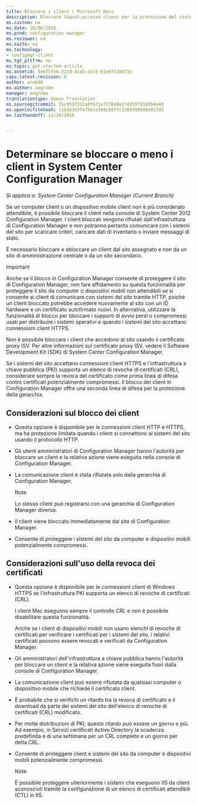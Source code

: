 ```yaml
---
title: Bloccare i client | Microsoft Docs
description: Bloccare l&quot;accesso client per la protezione del sistema tramite System Center Configuration Manager.
ms.custom: na
ms.date: 10/06/2016
ms.prod: configuration-manager
ms.reviewer: na
ms.suite: na
ms.technology:
- configmgr-client
ms.tgt_pltfrm: na
ms.topic: get-started-article
ms.assetid: 54ef5fbb-521d-4ca5-a1c5-61e6f538d71e
caps.latest.revision: 8
author: arob98
ms.author: angrobe
manager: angrobe
translationtype: Human Translation
ms.sourcegitcommit: 55c953f312a9fb31e7276dde2fdd59f8183b4e4d
ms.openlocfilehash: c1b3b3e7fe756ce3e0c82ffc15693999d8e817d2
ms.lasthandoff: 12/16/2016


---
```

# <a name="determine-whether-to-block-clients-in-system-center-configuration-manager"></a>Determinare se bloccare o meno i client in System Center Configuration Manager

*Si applica a: System Center Configuration Manager (Current Branch)*

Se un computer client o un dispositivo mobile client non è più considerato attendibile, è possibile bloccare il client nella console di System Center 2012 Configuration Manager. I client bloccati vengono rifiutati dall'infrastruttura di Configuration Manager e non potranno pertanto comunicare con i sistemi del sito per scaricare criteri, caricare dati di inventario o inviare messaggi di stato.  

 È necessario bloccare e sbloccare un client dal sito assegnato e non da un sito di amministrazione centrale o da un sito secondario.  

> [!IMPORTANT]  
>  Anche se il blocco in Configuration Manager consente di proteggere il sito di Configuration Manager, non fare affidamento su questa funzionalità per proteggere il sito da computer o dispositivi mobili non attendibili se si consente ai client di comunicare con sistemi del sito tramite HTTP, poiché un client bloccato potrebbe accedere nuovamente al sito con un ID hardware e un certificato autofirmato nuovi. In alternativa, utilizzare la funzionalità di blocco per bloccare i supporti di avvio persi o compromessi usati per distribuire i sistemi operativi e quando i sistemi del sito accettano connessioni client HTTPS.  

 Non è possibile bloccare i client che accedono al sito usando il certificato proxy ISV. Per altre informazioni sul certificato proxy ISV, vedere il Software Development Kit (SDK) di System Center Configuration Manager.  

 Se i sistemi del sito accettano connessioni client HTTPS e l'infrastruttura a chiave pubblica (PKI) supporta un elenco di revoche di certificati (CRL), considerare sempre la revoca del certificato come prima linea di difesa contro certificati potenzialmente compromessi. Il blocco dei client in Configuration Manager offre una seconda linea di difesa per la protezione della gerarchia.  

##  <a name="BKMK_Block_vs_CRL"></a> Considerazioni sul blocco dei client  

-   Questa opzione è disponibile per le connessioni client HTTP e HTTPS, ma ha protezione limitata quando i client si connettono ai sistemi del sito usando il protocollo HTTP.  

-   Gli utenti amministratori di Configuration Manager hanno l'autorità per bloccare un client e la relativa azione viene eseguita nella console di Configuration Manager.  

-   La comunicazione client è stata rifiutata solo dalla gerarchia di Configuration Manager.  

    > [!NOTE]  
    >  Lo stesso client può registrarsi con una gerarchia di Configuration Manager diversa.  

-   Il client viene bloccato immediatamente dal sito di Configuration Manager.  

-   Consente di proteggere i sistemi del sito da computer e dispositivi mobili potenzialmente compromessi.  

## <a name="considerations-for-using-certificate-revocation"></a>Considerazioni sull'uso della revoca dei certificati  

-   Questa opzione è disponibile per le connessioni client di Windows HTTPS se l'infrastruttura PKI supporta un elenco di revoche di certificati (CRL).  

     I client Mac eseguono sempre il controllo CRL e non è possibile disabilitare questa funzionalità.  

     Anche se i client di dispositivi mobili non usano elenchi di revoche di certificati per verificare i certificati per i sistemi del sito, i relativi certificati possono essere revocati e verificati da Configuration Manager.  

-   Gli amministratori dell'infrastruttura a chiave pubblica hanno l'autorità per bloccare un client e la relativa azione viene eseguita fuori dalla console di Configuration Manager.  

-   La comunicazione client può essere rifiutata da qualsiasi computer o dispositivo mobile che richiede il certificato client.  

-   È probabile che si verifichi un ritardo tra la revoca di certificato e il download da parte dei sistemi del sito dell'elenco di revoche di certificati (CRL) modificato.  

-   Per molte distribuzioni di PKI, questo ritardo può essere un giorno o più. Ad esempio, in Servizi certificati Active Directory la scadenza predefinita è di una settimana per un CRL completo e un giorno per delta CRL.  

-   Consente di proteggere client e sistemi del sito da computer e dispositivi mobili potenzialmente compromessi.  

    > [!NOTE]  
    >  È possibile proteggere ulteriormente i sistemi che eseguono IIS da client sconosciuti tramite la configurazione di un elenco di certificati attendibili (CTL) in IIS.  

